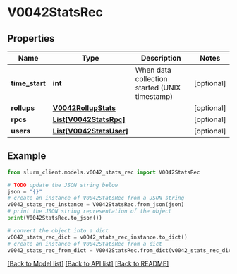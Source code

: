 # V0042StatsRec


## Properties

Name | Type | Description | Notes
------------ | ------------- | ------------- | -------------
**time_start** | **int** | When data collection started (UNIX timestamp) | [optional] 
**rollups** | [**V0042RollupStats**](V0042RollupStats.md) |  | [optional] 
**rpcs** | [**List[V0042StatsRpc]**](V0042StatsRpc.md) |  | [optional] 
**users** | [**List[V0042StatsUser]**](V0042StatsUser.md) |  | [optional] 

## Example

```python
from slurm_client.models.v0042_stats_rec import V0042StatsRec

# TODO update the JSON string below
json = "{}"
# create an instance of V0042StatsRec from a JSON string
v0042_stats_rec_instance = V0042StatsRec.from_json(json)
# print the JSON string representation of the object
print(V0042StatsRec.to_json())

# convert the object into a dict
v0042_stats_rec_dict = v0042_stats_rec_instance.to_dict()
# create an instance of V0042StatsRec from a dict
v0042_stats_rec_from_dict = V0042StatsRec.from_dict(v0042_stats_rec_dict)
```
[[Back to Model list]](../README.md#documentation-for-models) [[Back to API list]](../README.md#documentation-for-api-endpoints) [[Back to README]](../README.md)



